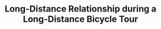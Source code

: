 ---
layout: community
category: community
title: "Long-Distance Relationship during a Long-Distance Bicycle Tour"
description: "Advice for those of you who are in a relationship and bike for extended periods of time? How do you make it work? I want to do a two month organized bike trip and my partner isn’t keen on the idea..."
isTopLevel: false
isSingleLevel: false
isArticle: false
datePublished: 2022-07-14 14:37:00 +0300
dateModified: 2022-07-14 14:37:00 +0300
published: false
---